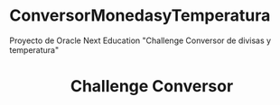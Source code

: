 # ConversorMonedasyTemperatura
Proyecto de Oracle Next Education "Challenge Conversor de divisas y temperatura"
<h1 align="center"> Challenge Conversor </h1>
